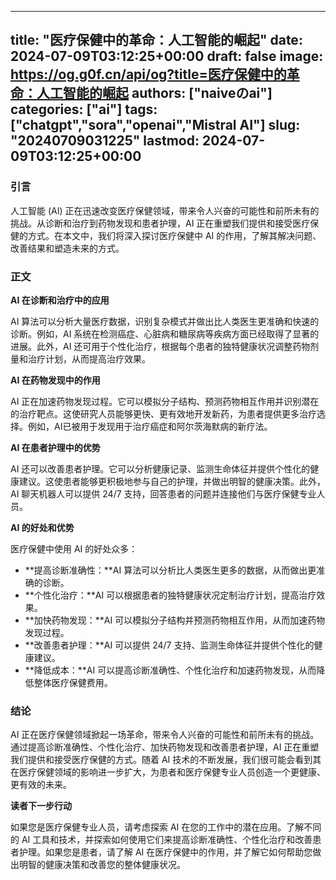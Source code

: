 
---
title: "医疗保健中的革命：人工智能的崛起"
date: 2024-07-09T03:12:25+00:00
draft: false
image: https://og.g0f.cn/api/og?title=医疗保健中的革命：人工智能的崛起
authors: ["naiveのai"]
categories: ["ai"]
tags: ["chatgpt","sora","openai","Mistral AI"]
slug: "20240709031225"
lastmod: 2024-07-09T03:12:25+00:00
---
### 引言

人工智能 (AI) 正在迅速改变医疗保健领域，带来令人兴奋的可能性和前所未有的挑战。从诊断和治疗到药物发现和患者护理，AI 正在重塑我们提供和接受医疗保健的方式。在本文中，我们将深入探讨医疗保健中 AI 的作用，了解其解决问题、改善结果和塑造未来的方式。

### 正文

**AI 在诊断和治疗中的应用**

AI 算法可以分析大量医疗数据，识别复杂模式并做出比人类医生更准确和快速的诊断。例如，AI 系统在检测癌症、心脏病和糖尿病等疾病方面已经取得了显著的进展。此外，AI 还可用于个性化治疗，根据每个患者的独特健康状况调整药物剂量和治疗计划，从而提高治疗效果。

**AI 在药物发现中的作用**

AI 正在加速药物发现过程。它可以模拟分子结构、预测药物相互作用并识别潜在的治疗靶点。这使研究人员能够更快、更有效地开发新药，为患者提供更多治疗选择。例如，AI已被用于发现用于治疗癌症和阿尔茨海默病的新疗法。

**AI 在患者护理中的优势**

AI 还可以改善患者护理。它可以分析健康记录、监测生命体征并提供个性化的健康建议。这使患者能够更积极地参与自己的护理，并做出明智的健康决策。此外，AI 聊天机器人可以提供 24/7 支持，回答患者的问题并连接他们与医疗保健专业人员。

**AI 的好处和优势**

医疗保健中使用 AI 的好处众多：

- **提高诊断准确性：**AI 算法可以分析比人类医生更多的数据，从而做出更准确的诊断。
- **个性化治疗：**AI 可以根据患者的独特健康状况定制治疗计划，提高治疗效果。
- **加快药物发现：**AI 可以模拟分子结构并预测药物相互作用，从而加速药物发现过程。
- **改善患者护理：**AI 可以提供 24/7 支持、监测生命体征并提供个性化的健康建议。
- **降低成本：**AI 可以提高诊断准确性、个性化治疗和加速药物发现，从而降低整体医疗保健费用。

### 结论

AI 正在医疗保健领域掀起一场革命，带来令人兴奋的可能性和前所未有的挑战。通过提高诊断准确性、个性化治疗、加快药物发现和改善患者护理，AI 正在重塑我们提供和接受医疗保健的方式。随着 AI 技术的不断发展，我们很可能会看到其在医疗保健领域的影响进一步扩大，为患者和医疗保健专业人员创造一个更健康、更有效的未来。

**读者下一步行动**

如果您是医疗保健专业人员，请考虑探索 AI 在您的工作中的潜在应用。了解不同的 AI 工具和技术，并探索如何使用它们来提高诊断准确性、个性化治疗和改善患者护理。如果您是患者，请了解 AI 在医疗保健中的作用，并了解它如何帮助您做出明智的健康决策和改善您的整体健康状况。